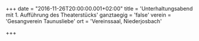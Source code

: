 +++
date = "2016-11-26T20:00:00.001+02:00"
title = 'Unterhaltungsabend mit 1. Aufführung des Theaterstücks'
ganztaegig = 'false'
verein = 'Gesangverein Taunusliebe'
ort = 'Vereinssaal, Niederjosbach'

+++

      